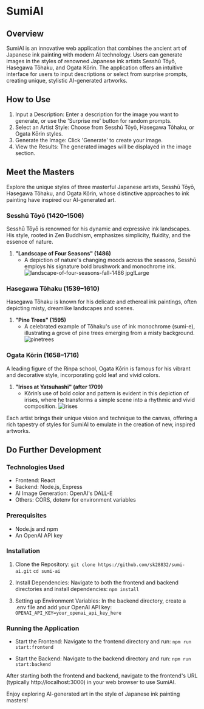 # SumiAI

## Overview
SumiAI is an innovative web application that combines the ancient art of Japanese ink painting with modern AI technology. Users can generate images in the styles of renowned Japanese ink artists Sesshū Tōyō, Hasegawa Tōhaku, and Ogata Kōrin. The application offers an intuitive interface for users to input descriptions or select from surprise prompts, creating unique, stylistic AI-generated artworks.

## How to Use
1. Input a Description: Enter a description for the image you want to generate, or use the 'Surprise me' button for random prompts.
2. Select an Artist Style: Choose from Sesshū Tōyō, Hasegawa Tōhaku, or Ogata Kōrin styles.
3. Generate the Image: Click 'Generate' to create your image.
4. View the Results: The generated images will be displayed in the image section.

## Meet the Masters

Explore the unique styles of three masterful Japanese artists, Sesshū Tōyō, Hasegawa Tōhaku, and Ogata Kōrin, whose distinctive approaches to ink painting have inspired our AI-generated art.

### Sesshū Tōyō (1420–1506)
Sesshū Tōyō is renowned for his dynamic and expressive ink landscapes. His style, rooted in Zen Buddhism, emphasizes simplicity, fluidity, and the essence of nature. 

1. **"Landscape of Four Seasons" (1486)**
   - A depiction of nature's changing moods across the seasons, Sesshū employs his signature bold brushwork and monochrome ink.
![landscape-of-four-seasons-fall-1486 jpg!Large](https://github.com/sk28832/sumi-ai/assets/33585911/a9df5479-420e-4e34-a5f9-81bc5af427d3)

### Hasegawa Tōhaku (1539–1610)
Hasegawa Tōhaku is known for his delicate and ethereal ink paintings, often depicting misty, dreamlike landscapes and scenes.

1. **"Pine Trees" (1595)**
   - A celebrated example of Tōhaku's use of ink monochrome (sumi-e), illustrating a grove of pine trees emerging from a misty background.
![pinetrees](https://github.com/sk28832/sumi-ai/assets/33585911/00092e6b-20bc-4ab2-9d35-436182977867)

### Ogata Kōrin (1658–1716)
A leading figure of the Rinpa school, Ogata Kōrin is famous for his vibrant and decorative style, incorporating gold leaf and vivid colors.

1. **"Irises at Yatsuhashi" (after 1709)**
   - Kōrin’s use of bold color and pattern is evident in this depiction of irises, where he transforms a simple scene into a rhythmic and vivid composition.
![irises](https://github.com/sk28832/sumi-ai/assets/33585911/fae77245-b81b-49c3-b9be-52596abcf311)


Each artist brings their unique vision and technique to the canvas, offering a rich tapestry of styles for SumiAI to emulate in the creation of new, inspired artworks.

## Do Further Development

### Technologies Used
- Frontend: React
- Backend: Node.js, Express
- AI Image Generation: OpenAI's DALL-E
- Others: CORS, dotenv for environment variables

### Prerequisites
- Node.js and npm
- An OpenAI API key

### Installation
1. Clone the Repository: 
   ```git clone https://github.com/sk28832/sumi-ai.git```
   ```cd sumi-ai```

2. Install Dependencies: 
   Navigate to both the frontend and backend directories and install dependencies:
   ```npm install```

3. Setting up Environment Variables: 
   In the backend directory, create a .env file and add your OpenAI API key:
   ```OPENAI_API_KEY=your_openai_api_key_here```

### Running the Application
- Start the Frontend: 
  Navigate to the frontend directory and run:
  ```npm run start:frontend```

- Start the Backend: 
  Navigate to the backend directory and run:
  ```npm run start:backend```

After starting both the frontend and backend, navigate to the frontend's URL (typically http://localhost:3000) in your web browser to use SumiAI.

Enjoy exploring AI-generated art in the style of Japanese ink painting masters!
